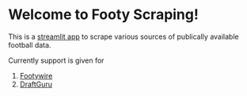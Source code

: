 # Welcome to Footy Scraping!

This is a [streamlit app](https://docs.streamlit.io) to scrape various sources of publically available football data.

Currently support is given for
1. [Footywire](https://www.Footywire.com/)
2. [DraftGuru](https://www.draftguru.com.au/)
